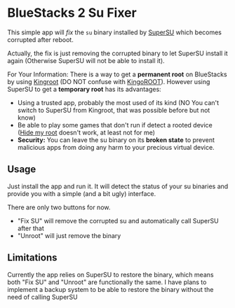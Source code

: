 BlueStacks 2 Su Fixer
===
This simple app will *fix* the `su` binary installed by [SuperSU](https://play.google.com/store/apps/details?id=eu.chainfire.supersu) which becomes corrupted after reboot.

Actually, the fix is just removing the corrupted binary to let SuperSU install it again (Otherwise SuperSU will not be able to install it).

For Your Information: There is a way to get a **permanent root** on BlueStacks by using [Kingroot](https://kingroot.net/) (DO NOT confuse with [KingoROOT](https://www.kingoapp.com/)). However using SuperSU to get a **temporary root** has its advantages:

* Using a trusted app, probably the most used of its kind (NO You can't switch to SuperSU from Kingroot, that was possible before but not know)
* Be able to play some games that don't run if detect a rooted device ([Hide my root](https://play.google.com/store/apps/details?id=com.amphoras.hidemyroot) doesn't work, at least not for me)
* **Security:** You can leave the su binary on its **broken state** to prevent malicious apps from doing any harm to your precious virtual device.

Usage
---
Just install the app and run it. It will detect the status of your su binaries and provide you with a simple (and a bit ugly) interface.

There are only two buttons for now.
* "Fix SU" will remove the corrupted su and automatically call SuperSU after that
* "Unroot" will just remove the binary

Limitations
---
Currently the app relies on SuperSU to restore the binary, which means both "Fix SU" and "Unroot" are functionally the same. I have plans to implement a backup system to be able to restore the binary without the need of calling SuperSU